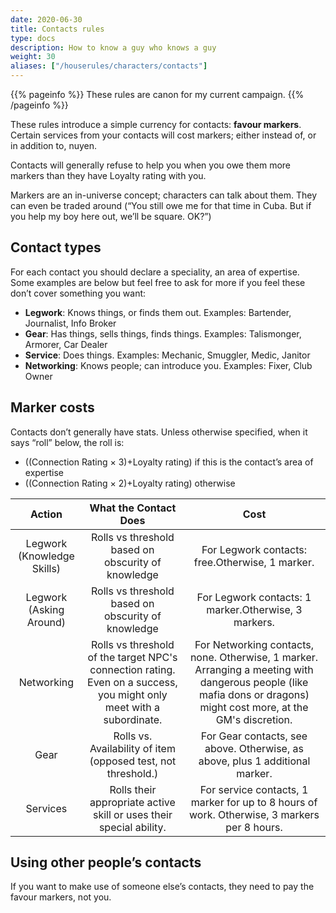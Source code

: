 ```yaml
---
date: 2020-06-30
title: Contacts rules
type: docs
description: How to know a guy who knows a guy
weight: 30
aliases: ["/houserules/characters/contacts"]
---
```


{{% pageinfo %}} 
These rules are canon for my current campaign.
{{% /pageinfo %}}

These rules introduce a simple currency for contacts: **favour markers**. Certain services from your contacts will cost markers; either instead of, or in addition to, nuyen.

Contacts will generally refuse to help you when you owe them more markers than they have Loyalty rating with you.

Markers are an in-universe concept; characters can talk about them. They can even be traded around (“You still owe me for that time in Cuba. But if you help my boy here out, we’ll be square. OK?”)

## Contact types

For each contact you should declare a speciality, an area of expertise. Some examples are below but feel free to ask for more if you feel these don’t cover something you want:

* **Legwork**: Knows things, or finds them out. Examples: Bartender, Journalist, Info Broker
* **Gear**: Has things, sells things, finds things. Examples: Talismonger, Armorer, Car Dealer
* **Service**: Does things. Examples: Mechanic, Smuggler, Medic, Janitor
* **Networking**: Knows people; can introduce you. Examples: Fixer, Club Owner

## Marker costs

Contacts don’t generally have stats. Unless otherwise specified, when it says “roll” below, the roll is:

* ((Connection Rating × 3)+Loyalty rating) if this is the contact’s area of expertise
* ((Connection Rating × 2)+Loyalty rating) otherwise

|           Action           	|                                                 What the Contact Does                                                	|                                                                                 Cost                                                                                	|
|:--------------------------:	|:--------------------------------------------------------------------------------------------------------------------:	|:-------------------------------------------------------------------------------------------------------------------------------------------------------------------:	|
| Legwork (Knowledge Skills) 	| Rolls vs threshold based on obscurity of knowledge                                                                   	| For Legwork contacts: free.Otherwise, 1 marker.                                                                                                                     	|
| Legwork (Asking Around)    	| Rolls vs threshold based on obscurity of knowledge                                                                   	| For Legwork contacts: 1 marker.Otherwise, 3 markers.                                                                                                                	|
| Networking                 	| Rolls vs threshold of the target NPC's connection rating. Even on a success, you might only meet with a subordinate. 	| For Networking contacts, none. Otherwise, 1 marker. Arranging a meeting with dangerous people (like mafia dons or dragons) might cost more, at the GM's discretion. 	|
| Gear                       	| Rolls vs. Availability of item (opposed test, not threshold.)                                                        	| For Gear contacts, see above. Otherwise, as above, plus 1 additional marker.                                                                                        	|
| Services                   	| Rolls their appropriate active skill or uses their special ability.                                                  	| For service contacts, 1 marker for up to 8 hours of work. Otherwise, 3 markers per 8 hours.                                                                         	|

## Using other people’s contacts

If you want to make use of someone else’s contacts, they need to pay the favour markers, not you.
